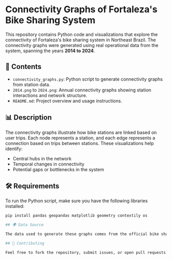 # Connectivity Graphs of Fortaleza's Bike Sharing System

This repository contains Python code and visualizations that explore the connectivity of Fortaleza's bike sharing system in Northeast Brazil. The connectivity graphs were generated using real operational data from the system, spanning the years **2014 to 2024**.

## 📂 Contents

- `connectivity_graphs.py`: Python script to generate connectivity graphs from station data.
- `2014.png` to `2024.png`: Annual connectivity graphs showing station interactions and network structure.
- `README.md`: Project overview and usage instructions.

## 📊 Description

The connectivity graphs illustrate how bike stations are linked based on user trips. Each node represents a station, and each edge represents a connection based on trips between stations. These visualizations help identify:

- Central hubs in the network
- Temporal changes in connectivity
- Potential gaps or bottlenecks in the system

## 🛠️ Requirements

To run the Python script, make sure you have the following libraries installed:

```bash
pip install pandas geopandas matplotlib geometry contextily os

## 🌍 Data Source

The data used to generate these graphs comes from the official bike sharing system of **Fortaleza, Ceará, Brazil**, covering the period from **2014 to 2024**.

## 🤝 Contributing

Feel free to fork the repository, submit issues, or open pull requests to improve the code or visualizations.
